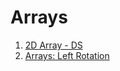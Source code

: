 # Arrays
1. [2D Array - DS](https://www.hackerrank.com/challenges/2d-array)
2. [Arrays: Left Rotation](https://www.hackerrank.com/challenges/ctci-array-left-rotation)